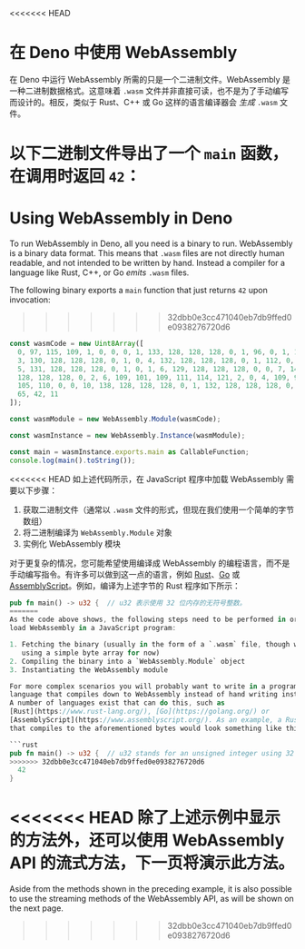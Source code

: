 <<<<<<< HEAD
# 在 Deno 中使用 WebAssembly

在 Deno 中运行 WebAssembly 所需的只是一个二进制文件。WebAssembly
是一种二进制数据格式。这意味着 `.wasm`
文件并非直接可读，也不是为了手动编写而设计的。相反，类似于 Rust、C++ 或 Go
这样的语言编译器会 _生成_ `.wasm` 文件。

以下二进制文件导出了一个 `main` 函数，在调用时返回 `42`：
=======
# Using WebAssembly in Deno

To run WebAssembly in Deno, all you need is a binary to run. WebAssembly is a
binary data format. This means that `.wasm` files are not directly human
readable, and not intended to be written by hand. Instead a compiler for a
language like Rust, C++, or Go _emits_ `.wasm` files.

The following binary exports a `main` function that just returns `42` upon
invocation:
>>>>>>> 32dbb0e3cc471040eb7db9ffed0e0938276720d6

<!-- deno-fmt-ignore -->
```ts
const wasmCode = new Uint8Array([
  0, 97, 115, 109, 1, 0, 0, 0, 1, 133, 128, 128, 128, 0, 1, 96, 0, 1, 127,
  3, 130, 128, 128, 128, 0, 1, 0, 4, 132, 128, 128, 128, 0, 1, 112, 0, 0,
  5, 131, 128, 128, 128, 0, 1, 0, 1, 6, 129, 128, 128, 128, 0, 0, 7, 145,
  128, 128, 128, 0, 2, 6, 109, 101, 109, 111, 114, 121, 2, 0, 4, 109, 97,
  105, 110, 0, 0, 10, 138, 128, 128, 128, 0, 1, 132, 128, 128, 128, 0, 0,
  65, 42, 11
]);

const wasmModule = new WebAssembly.Module(wasmCode);

const wasmInstance = new WebAssembly.Instance(wasmModule);

const main = wasmInstance.exports.main as CallableFunction;
console.log(main().toString());
```

<<<<<<< HEAD
如上述代码所示，在 JavaScript 程序中加载 WebAssembly 需要以下步骤：

1. 获取二进制文件（通常以 `.wasm` 文件的形式，但现在我们使用一个简单的字节数组）
2. 将二进制编译为 `WebAssembly.Module` 对象
3. 实例化 WebAssembly 模块

对于更复杂的情况，您可能希望使用编译成 WebAssembly
的编程语言，而不是手动编写指令。有许多可以做到这一点的语言，例如
[Rust](https://www.rust-lang.org/)、[Go](https://golang.org/) 或
[AssemblyScript](https://www.assemblyscript.org/)。例如，编译为上述字节的 Rust
程序如下所示：

```rust
pub fn main() -> u32 {  // u32 表示使用 32 位内存的无符号整数。
=======
As the code above shows, the following steps need to be performed in order to
load WebAssembly in a JavaScript program:

1. Fetching the binary (usually in the form of a `.wasm` file, though we are
   using a simple byte array for now)
2. Compiling the binary into a `WebAssembly.Module` object
3. Instantiating the WebAssembly module

For more complex scenarios you will probably want to write in a programming
language that compiles down to WebAssembly instead of hand writing instructions.
A number of languages exist that can do this, such as
[Rust](https://www.rust-lang.org/), [Go](https://golang.org/) or
[AssemblyScript](https://www.assemblyscript.org/). As an example, a Rust program
that compiles to the aforementioned bytes would look something like this:

```rust
pub fn main() -> u32 {  // u32 stands for an unsigned integer using 32 bits of memory.
>>>>>>> 32dbb0e3cc471040eb7db9ffed0e0938276720d6
  42
}
```

<<<<<<< HEAD
除了上述示例中显示的方法外，还可以使用 WebAssembly API
的流式方法，下一页将演示此方法。
=======
Aside from the methods shown in the preceding example, it is also possible to
use the streaming methods of the WebAssembly API, as will be shown on the next
page.
>>>>>>> 32dbb0e3cc471040eb7db9ffed0e0938276720d6
